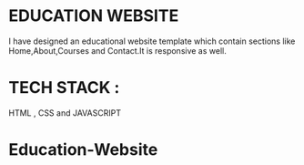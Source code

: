# EDUCATION WEBSITE
I have designed an educational website template which contain sections like Home,About,Courses and Contact.It is responsive as well.

# TECH STACK :
HTML , CSS and JAVASCRIPT 
# Education-Website
